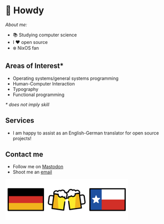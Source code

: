 # 🤠 Howdy

_About me:_

- 📚 Studying computer science
- I ❤️ open source
- ❄️ NixOS fan

## Areas of Interest*

- Operating systems/general systems programming
- Human-Computer Interaction
- Typography
- Functional programming

_* does not imply skill_

## Services

- I am happy to assist as an English-German translator for open source projects!

## Contact me

- Follow me on [Mastodon](https://koyu.space/@j0hax)
- Shoot me an [email](mailto:johannes.arnold@stud.uni-hannover.de)

<img src="1F1E9-1F1EA.svg" alt="Germany" width="128"><img src="1F37B.svg" alt="Beers" width="128"><img src="1F3F4-E0075-E0073-E0074-E0078-E007F.svg" alt="Texas" width="128">
